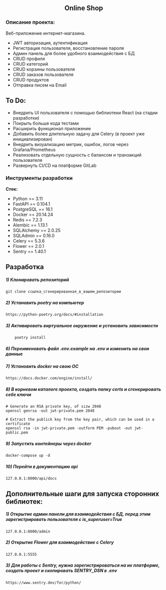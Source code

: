 <h2 align="center">Online Shop</h2>


### Описание проекта:

Веб-приложение интернет-магазина.
- JWT авторизация, аутентификация
- Регистрация пользователя, восстановление пароля
- Админ панель для более удобного взаимодействия с БД
- CRUD профиля
- CRUD категорий
- CRUD корзины пользователя
- CRUD заказов пользователя
- CRUD продуктов
- Отправка писем на Email


## To Do:

- Внедрить UI пользователя с помощью библиотеки React (на стадии разработки)
- Покрыть больше кода тестами
- Расширить функционал приложение
- Добавить более длительную задачу для Celery (в проект уже инициализирован)
- Внедрить визуализацию метрик, ошибок, логов через Grafana/Prometheus
- Реализовать отдельную сущность с балансом и транзакций пользователя
- Развернуть CI/CD на платформе GitLab

### Инструменты разработки

**Стек:**
- Python >= 3.11
- FastAPI == 0.104.1
- PostgreSQL == 16.1
- Docker == 20.14.24
- Redis == 7.2.3
- Alembic == 1.13.1
- SQLAlchemy == 2.0.25
- SQLAdmin == 0.16.0
- Celery == 5.3.6
- Flower == 2.0.1
- Sentry == 1.40.1


## Разработка

##### 1) Клонировать репозиторий

    git clone ссылка_сгенерированная_в_вашем_репозитории

##### 2) Установить poetry на компьютер

    https://python-poetry.org/docs/#installation

##### 3) Активировать виртуальное окружение и установить зависимости

        poetry install

##### 6) Переименовать файл .env.example на .env и изменить на свои данные

##### 7) Установить docker на свою ОС

    https://docs.docker.com/engine/install/

##### 8) В корневом каталоге проекта, создать папку certs и сгенерировать себе ключи

    # Generate an RSA private key, of sizw 2048
    openssl genrsa -out jwt-private.pem 2048

    # Extract the publick key from the key pair, which can be used in a certificate
    openssl rsa -in jwt-private.pem -outform PEM -pubout -out jwt-public.pem

##### 9) Запустить контейнеры через docker

    docker-compose up -d

##### 10) Перейти в документацию api

    127.0.0.1:8000/api/docs


## Дополнительные шаги для запуска сторонних библиотек:

##### 1) Открытие админ панели для взаимодействия с БД, перед этим зарегистрировать пользователя с is_superuser=True

    127.0.0.1:8000/admin

##### 2) Открытие Flower для взаимодействие с Celery

    127.0.0.1:5555

##### 3) Для работы с Sentry, нужна зарегистрироваться на их платформе, создать проект и скопировать SENTRY_DSN в .env

    https://www.sentry.dev/for/python/





